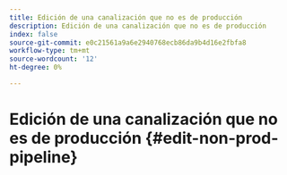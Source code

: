 ```yaml
---
title: Edición de una canalización que no es de producción
description: Edición de una canalización que no es de producción
index: false
source-git-commit: e0c21561a9a6e2940768ecb86da9b4d16e2fbfa8
workflow-type: tm+mt
source-wordcount: '12'
ht-degree: 0%

---
```



# Edición de una canalización que no es de producción {#edit-non-prod-pipeline}
